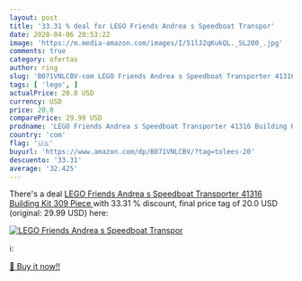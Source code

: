 ```yaml
---
layout: post
title: '33.31 % deal for LEGO Friends Andrea s Speedboat Transpor'
date: 2020-04-06 20:53:22
image: 'https://m.media-amazon.com/images/I/51lJ2qKukQL._SL200_.jpg'
comments: true
category: ofertas
author: ring
slug: 'B071VNLCBV-com LEGO Friends Andrea s Speedboat Transporter 41316...'
tags: [ 'lego', ]
actualPrice: 20.0 USD
currency: USD
price: 20.0
comparePrice: 29.99 USD
prodname: 'LEGO Friends Andrea s Speedboat Transporter 41316 Building Kit  309 Piece '
country: 'com'
flag: '🇺🇸'
buyurl: 'https://www.amazon.com/dp/B071VNLCBV/?tag=tolees-20'
descuento: '33.31'
average: '32.425'
---
```


There's a deal [LEGO Friends Andrea s Speedboat Transporter 41316 Building Kit  309 Piece ](https://www.amazon.com/dp/B071VNLCBV/?tag=tolees-20)  with  33.31 % discount, final price tag of  20.0 USD (original: 29.99 USD) here:

[![LEGO Friends Andrea s Speedboat Transpor](https://m.media-amazon.com/images/I/51lJ2qKukQL._SL200_.jpg)](https://www.amazon.com/dp/B071VNLCBV/?tag=tolees-20)

ℹ️:


[🛒 Buy it now!!](https://www.amazon.com/dp/B071VNLCBV/?tag=tolees-20)
